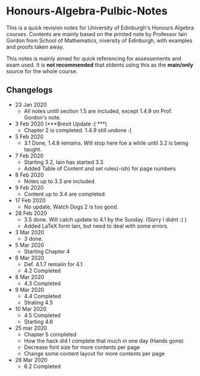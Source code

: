 # Honours-Algebra-Pulbic-Notes

This is a quick revision notes for University of Edinburgh's Honours Algebra courses. Contents are mainly based on the printed note by Professor Iain Gordon from School of Mathematics, niversity of Edinburgh, with examples and proofs taken away.

This notes is mainly aimed for quick referencing for assessements and exam used. It is **not recommended** that stdents using this as the **main/only** source for the whole course.

## Changelogs
- 23 Jan 2020
  - All notes untill section 1.5 are included, except 1.4.9 on Prof. Gordon's note.
- 3 Feb 2020 (***Brexit Update :( ***)
  - Chapter 2 is completed. 1.4.9 still undone :(
- 5 Feb 2020
  - 3.1 Done, 1.4.8 remains. Will stop here foe a while until 3.2 is being taught.
- 7 Feb 2020
  - Starting 3.2, Iain has started 3.3
  - Added Table of Content and set rules(-ish) for page numbers
- 8 Feb 2020
  - Notes up to 3.3 are included.
- 9 Feb 2020
  - Content up to 3.4 are completed.
- 17 Feb 2020
  - No update, Watch Dogs 2 is too good.
- 28 Feb 2020
  - 3.5 done. Will catch update to 4.1 by the Sunday. (Sorry I didnt :( )
  - Added LaTeX form Iain, but need to deal with some errors.
- 3 Mar 2020
  - 3 done.
- 5 Mar 2020
  - Starting Chapter 4
- 6 Mar 2020
  - Def. 4.1.7 remaiin for 4.1
  - 4.2 Completed
- 8 Mar 2020
  - 4.3 Completed
- 9 Mar 2020
  - 4.4 Completed
  - Strating 4.5
- 10 Mar 2020
  - 4.5 Completed
  - Starting 4.6
- 25 mar 2020
  - Chapter 5 completed
  - How the hack did I complete that much in one day (Hands gone)
  - Decrease font size for more contents per page
  - Change some content layout for more contents per page
- 26 Mar 2020
  - 6.2 Completed